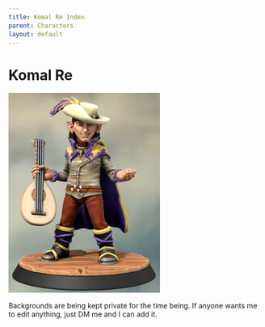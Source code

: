 ```yaml
---
title: Komal Re Index
parent: Characters
layout: default
---
```


# Komal Re

<img src="komalRe.png" width="300px" />

Backgrounds are being kept private for the time being. If anyone wants me to edit anything, just DM me and I can add it.


